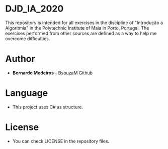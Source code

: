 # DJD_IA_2020
This repository is intended for all exercises in the discipline of "Introdução a Algoritmia" in the Polytechnic Institute of Maia in Porto, Portugal. The exercises performed from other sources are defined as a way to help me overcome difficulties.

# Author
* **Bernardo Medeiros** - [BsouzaM Github](https://github.com/BsouzaM)

# Language

* This project uses C# as structure.

# License

* You can check LICENSE in the repository files.

